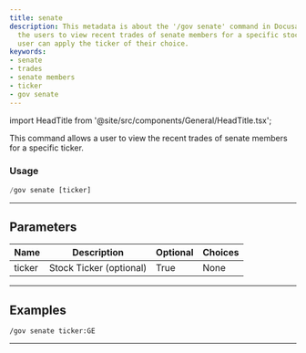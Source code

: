 ```yaml
---
title: senate
description: This metadata is about the '/gov senate' command in Docusaurus. It allows
  the users to view recent trades of senate members for a specific stock ticker. The
  user can apply the ticker of their choice.
keywords:
- senate
- trades
- senate members
- ticker
- gov senate
---
```


import HeadTitle from '@site/src/components/General/HeadTitle.tsx';

<HeadTitle title="government: senate - Discord Reference | OpenBB Bot Docs" />

This command allows a user to view the recent trades of senate members for a specific ticker.

### Usage

```python wordwrap
/gov senate [ticker]
```

---

## Parameters

| Name | Description | Optional | Choices |
| ---- | ----------- | -------- | ------- |
| ticker | Stock Ticker (optional) | True | None |


---

## Examples

```
/gov senate ticker:GE
```

---

